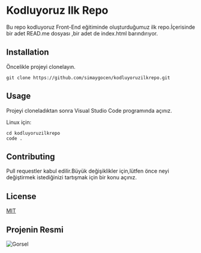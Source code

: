 # Kodluyoruz Ilk Repo
Bu repo kodluyoruz Front-End eğitiminde oluşturduğumuz ilk repo.İçerisinde bir adet READ.me dosyası ,bir adet de index.html barındırıyor.

## Installation
Öncelikle projeyi clonelayın.

```
git clone https://github.com/simaygocen/kodluyoruzilkrepo.git
```

## Usage

Projeyi cloneladıktan sonra Visual Studio Code programında açınız.

Linux için:

```
cd kodluyoruzilkrepo
code .
```

## Contributing

Pull requestler kabul edilir.Büyük değişiklikler için,lütfen önce neyi değiştirmek istediğinizi tartışmak için bir konu açınız.

## License

[MIT](https://choosealicense.com)

## Projenin Resmi

![Gorsel]("GITProje.png")
